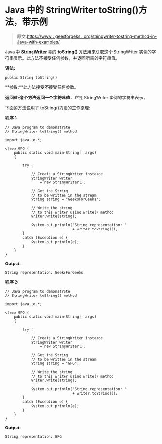 # Java 中的 StringWriter toString()方法，带示例

> 原文:[https://www . geesforgeks . org/stringwriter-tostring-method-in-Java-with-examples/](https://www.geeksforgeeks.org/stringwriter-tostring-method-in-java-with-examples/)

Java 中 **[StringWriter](https://www.geeksforgeeks.org/java-io-stringwriter-class-in-java/)** 类的 **toString()** 方法用来获取这个 StringWriter 实例的字符串表示。此方法不接受任何参数，并返回所需的字符串值。

**语法:**

```
public String toString()
```

**参数:**此方法接受不接受任何参数。

**返回值:**这个方法返回**一个字符串值**，它是 StringWriter 实例的字符串表示。

下面的方法说明了 toString()方法的工作原理:

**程序 1:**

```
// Java program to demonstrate
// StringWriter toString() method

import java.io.*;

class GFG {
    public static void main(String[] args)
    {

        try {

            // Create a StringWriter instance
            StringWriter writer
                = new StringWriter();

            // Get the String
            // to be written in the stream
            String string = "GeeksForGeeks";

            // Write the string
            // to this writer using write() method
            writer.write(string);

            System.out.println("String representation: "
                               + writer.toString());
        }
        catch (Exception e) {
            System.out.println(e);
        }
    }
}
```

**Output:**

```
String representation: GeeksForGeeks

```

**程序 2:**

```
// Java program to demonstrate
// StringWriter toString() method

import java.io.*;

class GFG {
    public static void main(String[] args)
    {

        try {

            // Create a StringWriter instance
            StringWriter writer
                = new StringWriter();

            // Get the String
            // to be written in the stream
            String string = "GFG";

            // Write the string
            // to this writer using write() method
            writer.write(string);

            System.out.println("String representation: "
                               + writer.toString());
        }
        catch (Exception e) {
            System.out.println(e);
        }
    }
}
```

**Output:**

```
String representation: GFG

```
